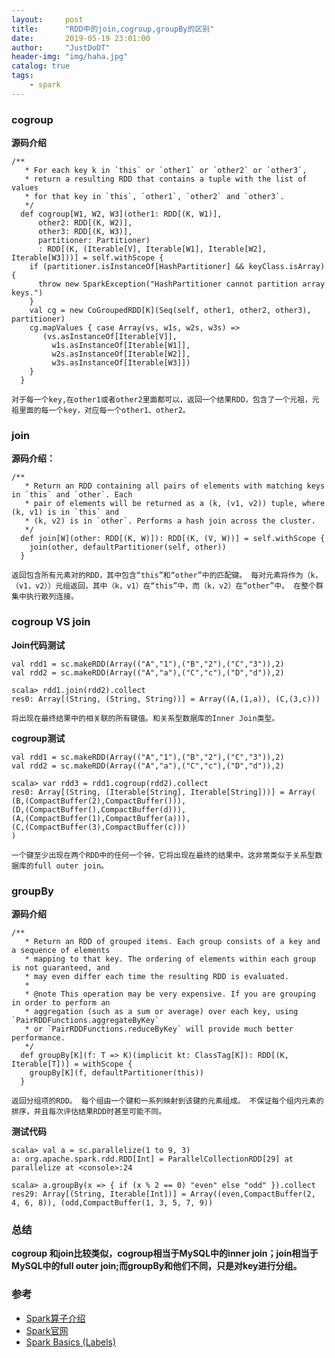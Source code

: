```yaml
---
layout:     post
title:      "RDD中的join,cogroup,groupBy的区别"
date:       2019-05-19 23:01:00
author:     "JustDoDT"
header-img: "img/haha.jpg"
catalog: true
tags:
    - spark
---
```




### cogroup

**源码介绍**

~~~
/**
   * For each key k in `this` or `other1` or `other2` or `other3`,
   * return a resulting RDD that contains a tuple with the list of values
   * for that key in `this`, `other1`, `other2` and `other3`.
   */
  def cogroup[W1, W2, W3](other1: RDD[(K, W1)],
      other2: RDD[(K, W2)],
      other3: RDD[(K, W3)],
      partitioner: Partitioner)
      : RDD[(K, (Iterable[V], Iterable[W1], Iterable[W2], Iterable[W3]))] = self.withScope {
    if (partitioner.isInstanceOf[HashPartitioner] && keyClass.isArray) {
      throw new SparkException("HashPartitioner cannot partition array keys.")
    }
    val cg = new CoGroupedRDD[K](Seq(self, other1, other2, other3), partitioner)
    cg.mapValues { case Array(vs, w1s, w2s, w3s) =>
       (vs.asInstanceOf[Iterable[V]],
         w1s.asInstanceOf[Iterable[W1]],
         w2s.asInstanceOf[Iterable[W2]],
         w3s.asInstanceOf[Iterable[W3]])
    }
  }

~~~

`对于每一个key,在other1或者other2里面都可以，返回一个结果RDD，包含了一个元祖，元祖里面的每一个key，对应每一个other1、other2。`



### join

**源码介绍：**

~~~
/**
   * Return an RDD containing all pairs of elements with matching keys in `this` and `other`. Each
   * pair of elements will be returned as a (k, (v1, v2)) tuple, where (k, v1) is in `this` and
   * (k, v2) is in `other`. Performs a hash join across the cluster.
   */
  def join[W](other: RDD[(K, W)]): RDD[(K, (V, W))] = self.withScope {
    join(other, defaultPartitioner(self, other))
  }
~~~



`返回包含所有元素对的RDD，其中包含“this”和“other”中的匹配键。 每对元素将作为（k，（v1，v2））元组返回，其中（k，v1）在“this”中，而（k，v2）在“other”中。 在整个群集中执行散列连接。`

### cogroup VS join

**Join代码测试**

~~~
val rdd1 = sc.makeRDD(Array(("A","1"),("B","2"),("C","3")),2)
val rdd2 = sc.makeRDD(Array(("A","a"),("C","c"),("D","d")),2)

scala> rdd1.join(rdd2).collect
res0: Array[(String, (String, String))] = Array((A,(1,a)), (C,(3,c)))
~~~

`将出现在最终结果中的相关联的所有键值。和关系型数据库的Inner Join类型。`



**cogroup测试**

~~~
val rdd1 = sc.makeRDD(Array(("A","1"),("B","2"),("C","3")),2)
val rdd2 = sc.makeRDD(Array(("A","a"),("C","c"),("D","d")),2)

scala> var rdd3 = rdd1.cogroup(rdd2).collect
res0: Array[(String, (Iterable[String], Iterable[String]))] = Array(
(B,(CompactBuffer(2),CompactBuffer())), 
(D,(CompactBuffer(),CompactBuffer(d))), 
(A,(CompactBuffer(1),CompactBuffer(a))), 
(C,(CompactBuffer(3),CompactBuffer(c)))
)
~~~



`一个键至少出现在两个RDD中的任何一个钟，它将出现在最终的结果中。这非常类似于关系型数据库的full outer join。`



### groupBy

**源码介绍**

~~~
/**
   * Return an RDD of grouped items. Each group consists of a key and a sequence of elements
   * mapping to that key. The ordering of elements within each group is not guaranteed, and
   * may even differ each time the resulting RDD is evaluated.
   *
   * @note This operation may be very expensive. If you are grouping in order to perform an
   * aggregation (such as a sum or average) over each key, using `PairRDDFunctions.aggregateByKey`
   * or `PairRDDFunctions.reduceByKey` will provide much better performance.
   */
  def groupBy[K](f: T => K)(implicit kt: ClassTag[K]): RDD[(K, Iterable[T])] = withScope {
    groupBy[K](f, defaultPartitioner(this))
  }
~~~



`返回分组项的RDD。 每个组由一个键和一系列映射到该键的元素组成。 不保证每个组内元素的排序，并且每次评估结果RDD时甚至可能不同。`

**测试代码**

~~~
scala> val a = sc.parallelize(1 to 9, 3)
a: org.apache.spark.rdd.RDD[Int] = ParallelCollectionRDD[29] at parallelize at <console>:24

scala> a.groupBy(x => { if (x % 2 == 0) "even" else "odd" }).collect
res29: Array[(String, Iterable[Int])] = Array((even,CompactBuffer(2, 4, 6, 8)), (odd,CompactBuffer(1, 3, 5, 7, 9))
~~~



### 总结

**cogroup 和join比较类似，cogroup相当于MySQL中的inner join；join相当于MySQL中的full outer join;而groupBy和他们不同，只是对key进行分组。**



### 参考

- [Spark算子介绍](http://homepage.cs.latrobe.edu.au/zhe/ZhenHeSparkRDDAPIExamples.html#cogroup)
- [Spark官网](http://spark.apache.org/docs/latest/rdd-programming-guide.html#CogroupLink)
- [Spark Basics (Labels)](http://apachesparkbook.blogspot.com/search/label/a74%7C%20cogroup%28%29)






